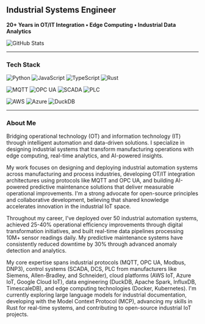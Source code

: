 ## Industrial Systems Engineer
**20+ Years in OT/IT Integration • Edge Computing • Industrial Data Analytics**

![GitHub Stats](https://github-readme-stats.vercel.app/api?username=mostrub&show_icons=true&theme=dark&count_private=true&hide_border=true&bg_color=0d1117)

---

### Tech Stack
![Python](https://img.shields.io/badge/Python-3776AB?style=flat-square&logo=python&logoColor=white) ![JavaScript](https://img.shields.io/badge/JavaScript-F7DF1E?style=flat-square&logo=javascript&logoColor=black) ![TypeScript](https://img.shields.io/badge/TypeScript-007ACC?style=flat-square&logo=typescript&logoColor=white) ![Rust](https://img.shields.io/badge/Rust-CE422B?style=flat-square&logo=rust&logoColor=white)

![MQTT](https://img.shields.io/badge/MQTT-660066?style=flat-square&logo=mqtt&logoColor=white) ![OPC UA](https://img.shields.io/badge/OPC_UA-1572B6?style=flat-square) ![SCADA](https://img.shields.io/badge/SCADA-00599C?style=flat-square) ![PLC](https://img.shields.io/badge/PLC-0095D5?style=flat-square)

![AWS](https://img.shields.io/badge/AWS-FF9900?style=flat-square&logo=amazon-aws&logoColor=white) ![Azure](https://img.shields.io/badge/Azure-0078D4?style=flat-square&logo=microsoft-azure&logoColor=white) ![DuckDB](https://img.shields.io/badge/DuckDB-FFF000?style=flat-square)

---

### About Me

Bridging operational technology (OT) and information technology (IT) through intelligent automation and data-driven solutions. I specialize in designing industrial systems that transform manufacturing operations with edge computing, real-time analytics, and AI-powered insights.

My work focuses on designing and deploying industrial automation systems across manufacturing and process industries, developing OT/IT integration architectures using protocols like MQTT and OPC UA, and building AI-powered predictive maintenance solutions that deliver measurable operational improvements. I'm a strong advocate for open-source principles and collaborative development, believing that shared knowledge accelerates innovation in the industrial IoT space.

Throughout my career, I've deployed over 50 industrial automation systems, achieved 25-40% operational efficiency improvements through digital transformation initiatives, and built real-time data pipelines processing 10M+ sensor readings daily. My predictive maintenance systems have consistently reduced downtime by 30% through advanced anomaly detection and analytics.

My core expertise spans industrial protocols (MQTT, OPC UA, Modbus, DNP3), control systems (SCADA, DCS, PLC from manufacturers like Siemens, Allen-Bradley, and Schneider), cloud platforms (AWS IoT, Azure IoT, Google Cloud IoT), data engineering (DuckDB, Apache Spark, InfluxDB, TimescaleDB), and edge computing technologies (Docker, Kubernetes). I'm currently exploring large language models for industrial documentation, developing with the Model Context Protocol (MCP), advancing my skills in Rust for real-time systems, and contributing to open-source industrial IoT projects.
